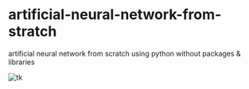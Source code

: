 # artificial-neural-network-from-stratch
artificial neural network from scratch using python without packages &amp; libraries

![tk](https://user-images.githubusercontent.com/30449075/154484159-0700fef7-0c68-416d-8076-e95dbb54ecfe.gif)
